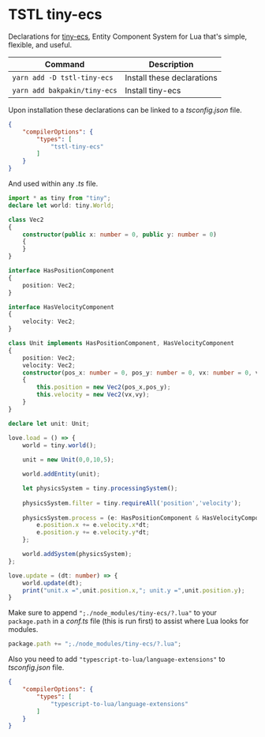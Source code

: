 # TSTL tiny-ecs

Declarations for [tiny-ecs](https://github.com/bakpakin/tiny-ecs), Entity Component System for Lua that's simple, flexible, and useful.


| Command | Description |
|-|-|
| `yarn add -D tstl-tiny-ecs` | Install these declarations |
| `yarn add bakpakin/tiny-ecs` | Install tiny-ecs |


Upon installation these declarations can be linked to a _tsconfig.json_ file.

```json
{
    "compilerOptions": {
        "types": [
            "tstl-tiny-ecs"
        ]
    }
}
```

And used within any _.ts_ file.

```ts
import * as tiny from "tiny";
declare let world: tiny.World;

class Vec2
{
    constructor(public x: number = 0, public y: number = 0)
    {
    }
}

interface HasPositionComponent
{
    position: Vec2;
}

interface HasVelocityComponent
{
    velocity: Vec2;
}

class Unit implements HasPositionComponent, HasVelocityComponent
{
    position: Vec2;
    velocity: Vec2;
    constructor(pos_x: number = 0, pos_y: number = 0, vx: number = 0, vy: number = 0)
    {
        this.position = new Vec2(pos_x,pos_y);
        this.velocity = new Vec2(vx,vy);
    }
}

declare let unit: Unit;

love.load = () => {
    world = tiny.world();
    
    unit = new Unit(0,0,10,5);

    world.addEntity(unit);

    let physicsSystem = tiny.processingSystem();
    
    physicsSystem.filter = tiny.requireAll('position','velocity');
    
    physicsSystem.process = (e: HasPositionComponent & HasVelocityComponent, dt: number) => {
        e.position.x += e.velocity.x*dt;
        e.position.y += e.velocity.y*dt;
    };

    world.addSystem(physicsSystem);
};

love.update = (dt: number) => {
    world.update(dt);
    print("unit.x =",unit.position.x,"; unit.y =",unit.position.y);
}
```

Make sure to append `";./node_modules/tiny-ecs/?.lua"` to your `package.path` in a _conf.ts_ file (this is run first) to assist where Lua looks for modules.

```ts
package.path += ";./node_modules/tiny-ecs/?.lua";
```

Also you need to add `"typescript-to-lua/language-extensions"` to _tsconfig.json_ file.
```json
{
    "compilerOptions": {
        "types": [
            "typescript-to-lua/language-extensions"
        ]
    }
}
```